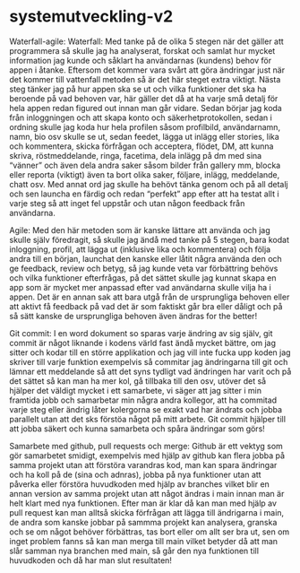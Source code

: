 # systemutveckling-v2
Waterfall-agile: Waterfall: Med tanke på de olika 5 stegen när det gäller att programmera så skulle jag ha analyserat, forskat och samlat hur mycket information jag kunde och såklart ha användarnas (kundens) behov för appen i åtanke. Eftersom det kommer vara svårt att göra ändringar just när det kommer till vattenfall metoden så är det här steget extra viktigt. Nästa steg tänker jag på hur appen ska se ut och vilka funktioner det ska ha beroende på vad behoven var, här gäller det då at ha varje små detalj för hela appen redan figured out innan man går vidare. Sedan börjar jag koda från inloggningen och att skapa konto och säkerhetprotokollen, sedan i ordning skulle jag koda hur hela profilen såsom profilbild, användarnamn, namn, bio osv skulle se ut, sedan feedet, lägga ut inlägg eller stories, lika och kommentera, skicka förfrågan och acceptera, flödet, DM, att kunna skriva, röstmeddelande, ringa, facetima, dela inlägg på dm med sina “vänner” och även dela andra saker såsom bilder från gallery mm, blocka eller reporta (viktigt) även ta bort olika saker, följare, inlägg, meddelande, chatt osv. Med annat ord jag skulle ha behövt tänka genom och på all detalj och sen launcha en färdig och redan “perfekt” app efter att ha testat allt i varje steg så att inget fel uppstår och utan någon feedback från användarna.  

 

Agile: Med den här metoden som är kanske lättare att använda och jag skulle själv föredragit, så skulle jag ändå med tanke på 5 stegen, bara kodat inloggning, profil, att lägga ut (inklusive lika och kommentera) och följa andra till en början, launchat den kanske eller låtit några använda den och ge feedback, review och betyg, så jag kunde veta var förbättring behövs och vilka funktioner efterfrågas, på det sättet skulle jag kunnat skapa en app som är mycket mer anpassad efter vad användarna skulle vilja ha i appen. Det är en annan sak att bara utgå från de ursprungliga behoven eller att aktivt få feedback på vad det är som faktiskt går bra eller dåligt och på så sätt kanske de ursprungliga behoven även ändras for the better!  



Git commit: I en word dokument so sparas varje ändring av sig själv, git commit är något liknande i kodens värld fast ändå mycket bättre, om jag sitter och kodar till en större applikation och jag vill inte fucka upp koden jag skriver till varje funktion exempelvis så commitar jag ändringarna till git och lämnar ett meddelande så att det syns tydligt vad ändringen har varit och på det sättet så kan man ha mer kol, gå tillbaka till den osv, utöver det så hjälper det väldigt mycket i ett samarbete, vi säger att jag sitter i min framtida jobb och samarbetar min några andra kollegor, att ha commitad varje steg eller ändrig låter kolergorna se exakt vad har ändrats och jobba parallelt utan att det sks förstöa något på mitt arbete. Git commit hjälper till att jobba säkert och kunna samarbeta och spåra ändringar som görs! 


Samarbete med github, pull requests och merge: 
Github är ett vektyg som gör samarbetet smidigt, exempelvis med hjälp av github kan flera jobba på samma projekt utan att förstöra varandras kod, man kan spara ändringar och ha koll på de (sina och adnras), jobba på nya funktioner utan att påverka eller förstöra huvudkoden med hjälp av branches vilket blir en annan version av samma projekt utan att något ändras i main innan man är helt klart med nya funktionen. Efter man är klar då kan man med hjälp av pull request kan man alltså skicka förfrågan att lägga till ändrigarna i main, de andra som kanske jobbar på sammma projekt kan analysera, granska och se om något behöver förbättras, tas bort eller om allt ser bra ut, sen om inget problem fanns så kan man merga till main vilket betyder då att man slår samman nya branchen med main, så går den nya funktionen till huvudkoden och då har man slut resultaten! 